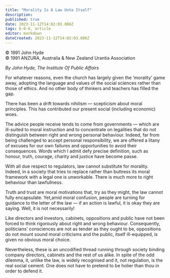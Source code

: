 ```yaml
---
title: "Morality Is A Law Unto Itself"
description: 
published: true
date: 2023-11-12T14:02:03.086Z
tags: 6-0-6, article
editor: markdown
dateCreated: 2023-11-12T14:02:03.086Z
---
```


<p class="v-card v-sheet theme--light gray lighten-3 px-2 py-1">© 1991 John Hyde<br>© 1991 ANZURA, Australia & New Zealand Urantia Association</p>

_By John Hyde, The Institute Of Public Affairs_

For whatever reasons, even the church has largely given the ‘morality’ game away, adopting the language and values of the social sciences rather than those of ethics. And no other body of thinkers and teachers has filled the gap.

There has been a drift towards nihilism — scepticism about moral principles. This has contributed our present social (including economic) woes.

The advice people receive tends to come from governments — which are ill-suited to moral instruction and to concentrate on legalities that do not distinguish between right and wrong personal behaviour. Indeed, far from being challenged to accept personal responsibility, we are offered a litany of excuses for our own failures and opportunities to avoid their consequences. Words which I admit defy precise definition, such as honour, truth, courage, charity and justice have become passe.

With all due respect to regulators, law cannot substitute for morality. Indeed, in a society that tries to replace rather than buttress its moral framework with a legal one is unworkable. There is much more to right behaviour than lawfullness.

Truth and trust are moral motivations that, try as they might, the law cannot fully encapsulate. Yet,amid moral confusion, people are turning for guidance to the letter of the law — if an action is lawful, it is okay they are saying. Well, it is not necessarily!

Like directors and investors, cabinets, oppositions and public have not been forced to think rigorously about right and wrong behaviour. Consequently, politicians' consciences are not as tender as they ought to be, oppositions do not mount sound moral criticisms and the public, itself ill-equipped, is given no obvious moral choice.

Nevertheless, these is an uncodified thread running through society binding company directors, cabinets and the rest of us alike. In spite of the odd dilemma, it, unlike the law, is widely recognised and it, not regulation, is the real social cement. One does not have to pretend to be holier than thou in order to defend it.